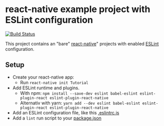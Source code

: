 # react-native example project with ESLint configuration

[![Build Status](https://travis-ci.org/jerolimov/react-native-with-eslint.svg?branch=master)](https://travis-ci.org/jerolimov/react-native-with-eslint)

This project contains an "bare" [react-native](http://facebook.github.io/react-native/)" projects
with enabled [ESLint](https://eslint.org/) configuration.

## Setup

*   Create your react-native app:
    *   Run `react-native init Tutorial`
*   Add ESLint runtime and plugins.
    *   With npm: `npm install --save-dev eslint babel-eslint eslint-plugin-react eslint-plugin-react-native`
    *   Alternativ with yarn: `yarn add --dev eslint babel-eslint eslint-plugin-react eslint-plugin-react-native`
*   Add an ESLint configuration file, like this [.eslintrc.js](./eslintrc.js)
*   Add a `lint` run script to your [package.json](package.json)

